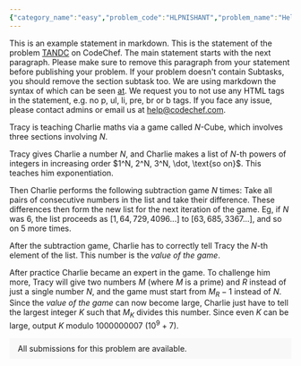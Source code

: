 ```yaml
---
{"category_name":"easy","problem_code":"HLPNISHANT","problem_name":"Help Nishant","problemComponents":{"constraints":"- $1 \\leq T \\leq 10^5$\n- $2 \\leq K \\leq 10^9$\n","constraintsState":true,"subtasks":"- 30 points : $1 \\leq R \\leq 10000$\n- 70 points : $1 \\leq R \\leq 10^9$\n","subtasksState":false,"inputFormat":"- The first line contains a single integer $T$ denoting the number of testcases. The description of $T$ testcases follows.\n- The first and only line of each testcase contains a single integer $K$.\n","inputFormatState":true,"outputFormat":"For each testcase, print one line containing a single integer - the maximum length of a weird sequence which can be obtained using only integers in $[1, K]$.","outputFormatState":true,"sampleTestCases":{"0":{"id":1,"input":"3\n3\n5\n1073\n","output":"4\n6\n92\n","explanation":"**Test Case $1$:** One possible weird sequence is $\\{1,3,3,2\\}$. It can be shown that there is no weird sequence with length $\u003E4$.\n\n**Test Case $2$:** One possible weird sequence is $\\{2,4,5,5,4,1\\}$. It can be shown that there is no weird sequence with length $\u003E6$.","isDeleted":false}}},"video_editorial_url":"https://youtu.be/UuabJy-SLhk","languages_supported":{"0":"CPP14","1":"C","2":"JAVA","3":"PYTH 3.6","4":"CPP17","5":"PYTH","6":"PYP3","7":"CS2","8":"ADA","9":"PYPY","10":"TEXT","11":"PAS fpc","12":"NODEJS","13":"RUBY","14":"PHP","15":"GO","16":"HASK","17":"TCL","18":"PERL","19":"SCALA","20":"LUA","21":"kotlin","22":"BASH","23":"JS","24":"LISP sbcl","25":"rust","26":"PAS gpc","27":"BF","28":"CLOJ","29":"R","30":"D","31":"CAML","32":"FORT","33":"ASM","34":"swift","35":"FS","36":"WSPC","37":"LISP clisp","38":"SQL","39":"SCM guile","40":"PERL6","41":"ERL","42":"CLPS","43":"ICK","44":"NICE","45":"PRLG","46":"ICON","47":"COB","48":"SCM chicken","49":"PIKE","50":"SCM qobi","51":"ST","52":"SQLQ","53":"NEM"},"max_timelimit":0.5,"source_sizelimit":50000,"problem_author":"utkarsh_adm","problem_tester":"","date_added":"27-10-2021","tags":{"0":"easy","1":"greedy","2":"snck1b21","3":"utkarsh_adm"},"problem_difficulty_level":"Unavailable","best_tag":"","editorial_url":"https://discuss.codechef.com/problems/HLPNISHANT","time":{"view_start_date":1635694200,"submit_start_date":1635694200,"visible_start_date":1635694200,"end_date":1735669800},"is_direct_submittable":false,"problemDiscussURL":"https://discuss.codechef.com/search?q=HLPNISHANT","is_proctored":false,"visitedContests":{},"layout":"problem"}
---
```

This is an example statement in markdown. This is the statement of the problem [TANDC](https://codechef.com/problems/TANDC) on CodeChef. The main statement starts with the next paragraph. Please make sure to remove this paragraph from your statement before publishing your problem. If your problem doesn't contain Subtasks, you should remove the section subtask too. We are using markdown the syntax of which can be seen [at](https://github.com/showdownjs/showdown/wiki/Showdown's-Markdown-syntax). We request you to not use any HTML tags in the statement, e.g. no p, ul, li, pre, br or b tags. If you face any issue, please contact admins or email us at help@codechef.com.

Tracy is teaching Charlie maths via a game called $N$-Cube, which involves three sections involving $N$.

Tracy gives Charlie a number $N$, and Charlie makes a list of $N$-th powers of integers in increasing order $1^N, 2^N, 3^N, \dot, \text{so on}$. This teaches him exponentiation.

Then Charlie performs the following subtraction game $N$ times: Take all pairs of consecutive numbers in the list and take their difference. These differences then form the new list for the next iteration of the game. Eg, if $N$ was 6, the list proceeds as $[1, 64, 729, 4096 ... ]$ to $[63, 685, 3367 ...]$, and so on $5$ more times.

After the subtraction game, Charlie has to correctly tell Tracy the $N$-th element of the list. This number is the *value of the game*.

After practice Charlie became an expert in the game. To challenge him more, Tracy will give two numbers $M$ (where $M$ is a prime) and $R$ instead of just a single number $N$, and the game must start from $M_R - 1$ instead of $N$. Since the *value of the game* can now become large, Charlie just have to tell the largest integer $K$ such that $M_K$ divides this number. Since even $K$ can be large, output $K$ modulo 1000000007 ($10^9 + 7$).

<aside style='background: #f8f8f8;padding: 10px 15px;'><div>All submissions for this problem are available.</div></aside>